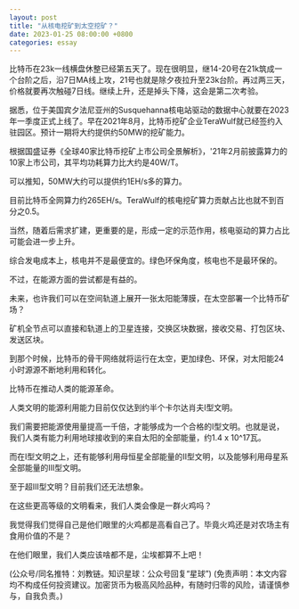 ```yaml
---
layout: post
title: "从核电挖矿到太空挖矿？"
date: 2023-01-25 08:00:00 +0800
categories: essay
---
```


比特币在23k一线横盘休整已经第五天了。现在很明显，继14-20号在21k筑成一个台阶之后，沿7日MA线上攻，21号也就是除夕夜拉升至23k台阶。再过两三天，价格就要再次触碰7日线。继续上升，还是掉头下降，这会是第二次考验。

据悉，位于美国宾夕法尼亚州的Susquehanna核电站驱动的数据中心就要在2023年一季度正式上线了。早在2021年8月，比特币挖矿企业TeraWulf就已经签约入驻园区。预计一期将大约提供约50MW的挖矿能力。

根据国盛证券《全球40家比特币挖矿上市公司全景解析》，'21年2月前披露算力的10家上市公司，其平均功耗算力比大约是40W/T。

可以推知，50MW大约可以提供约1EH/s多的算力。

目前比特币全网算力约265EH/s。TeraWulf的核电挖矿算力贡献占比也就不到百分之0.5。

当然，随着后需求扩建，更重要的是，形成一定的示范作用，核电驱动的算力占比可能会进一步上升。

综合发电成本上，核电并不是最便宜的。绿色环保角度，核电也不是最环保的。

不过，在能源方面的尝试都是有益的。

未来，也许我们可以在空间轨道上展开一张太阳能薄膜，在太空部署一个比特币矿场？

矿机全节点可以直接和轨道上的卫星连接，交换区块数据，接收交易、打包区块、发送区块。

到那个时候，比特币的骨干网络就将运行在太空，更加绿色、环保，对太阳能24小时源源不断地利用和转化。

比特币在推动人类的能源革命。

人类文明的能源利用能力目前仅仅达到约半个卡尔达肖夫I型文明。

我们需要把能源使用量提高一千倍，才能够成为一个合格的I型文明。也就是说，我们人类有能力利用地球接收到的来自太阳的全部能量，约1.4 x 10^17瓦。

而在I型文明之上，还有能够利用母恒星全部能量的II型文明，以及能够利用母星系全部能量的III型文明。

至于超III型文明？目前我们还无法想象。

在这些更高等级的文明看来，我们人类会像是一群火鸡吗？

我觉得我们觉得自己是他们眼里的火鸡都是高看自己了。毕竟火鸡还是对农场主有食用价值的不是？

在他们眼里，我们人类应该啥都不是，尘埃都算不上吧！

(公众号/同名推特：刘教链。知识星球：公众号回复“星球”)
(免责声明：本文内容均不构成任何投资建议。加密货币为极高风险品种，有随时归零的风险，请谨慎参与，自我负责。)
